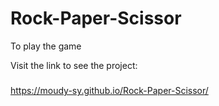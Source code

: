 # Rock-Paper-Scissor
To play the game

Visit the link to see the project: 
#####
https://moudy-sy.github.io/Rock-Paper-Scissor/